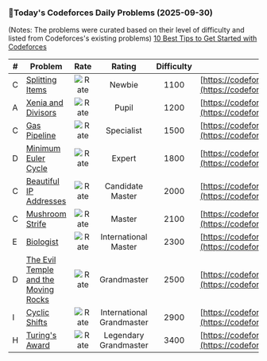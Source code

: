 ### 🌟Today's Codeforces Daily Problems (2025-09-30)
(Notes: The problems were curated based on their level of difficulty and listed from Codeforces's existing problems)
[10 Best Tips to Get Started with Codeforces](https://github.com/ika9810/Codeforces-Daily-Problems/blob/main/10%20Best%20Tips%20to%20Get%20Started%20with%20Codeforces.md)

| # | Problem | Rate| Rating | Difficulty | Contest |
|---| ----- | :--------: | :----------: | :----------: | ---------- |
|C|[Splitting Items](https://codeforces.com/contest/2004/problem/C)|![Rate](https://img.shields.io/badge/Newbie-1100-lightgrey)|Newbie|1100|[https://codeforces.com/contest/2004](https://codeforces.com/contest/2004)|
|A|[Xenia and Divisors](https://codeforces.com/contest/342/problem/A)|![Rate](https://img.shields.io/badge/Pupil-1200-brightgreen)|Pupil|1200|[https://codeforces.com/contest/342](https://codeforces.com/contest/342)|
|C|[Gas Pipeline](https://codeforces.com/contest/1207/problem/C)|![Rate](https://img.shields.io/badge/Specialist-1500-9cf)|Specialist|1500|[https://codeforces.com/contest/1207](https://codeforces.com/contest/1207)|
|D|[Minimum Euler Cycle](https://codeforces.com/contest/1334/problem/D)|![Rate](https://img.shields.io/badge/Expert-1800-blue)|Expert|1800|[https://codeforces.com/contest/1334](https://codeforces.com/contest/1334)|
|C|[Beautiful IP Addresses](https://codeforces.com/contest/292/problem/C)|![Rate](https://img.shields.io/badge/Candidate%20Master-2000-blueviolet)|Candidate Master|2000|[https://codeforces.com/contest/292](https://codeforces.com/contest/292)|
|C|[Mushroom Strife](https://codeforces.com/contest/60/problem/C)|![Rate](https://img.shields.io/badge/Master-2100-orange)|Master|2100|[https://codeforces.com/contest/60](https://codeforces.com/contest/60)|
|E|[Biologist](https://codeforces.com/contest/311/problem/E)|![Rate](https://img.shields.io/badge/International%20Master-2300-orange)|International Master|2300|[https://codeforces.com/contest/311](https://codeforces.com/contest/311)|
|D|[The Evil Temple and the Moving Rocks](https://codeforces.com/contest/329/problem/D)|![Rate](https://img.shields.io/badge/Grandmaster-2500-red)|Grandmaster|2500|[https://codeforces.com/contest/329](https://codeforces.com/contest/329)|
|I|[Cyclic Shifts](https://codeforces.com/contest/1431/problem/I)|![Rate](https://img.shields.io/badge/International%20Grandmaster-2900-red)|International Grandmaster|2900|[https://codeforces.com/contest/1431](https://codeforces.com/contest/1431)|
|H|[Turing's Award](https://codeforces.com/contest/1530/problem/H)|![Rate](https://img.shields.io/badge/Legendary%20Grandmaster-3400-red)|Legendary Grandmaster|3400|[https://codeforces.com/contest/1530](https://codeforces.com/contest/1530)|
